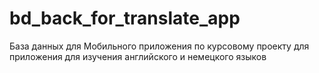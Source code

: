 # bd_back_for_translate_app
База данных для Мобильного приложения по курсовому проекту для приложения для изучения английского и немецкого языков
